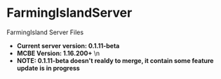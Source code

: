 # FarmingIslandServer
FarmingIsland Server Files


* **Current server version: 0.1.11-beta** 
* **MCBE Version: 1.16.200+** \n
* **NOTE: 0.1.11-beta doesn't realdy to merge, it contain some feature update is in progress**
